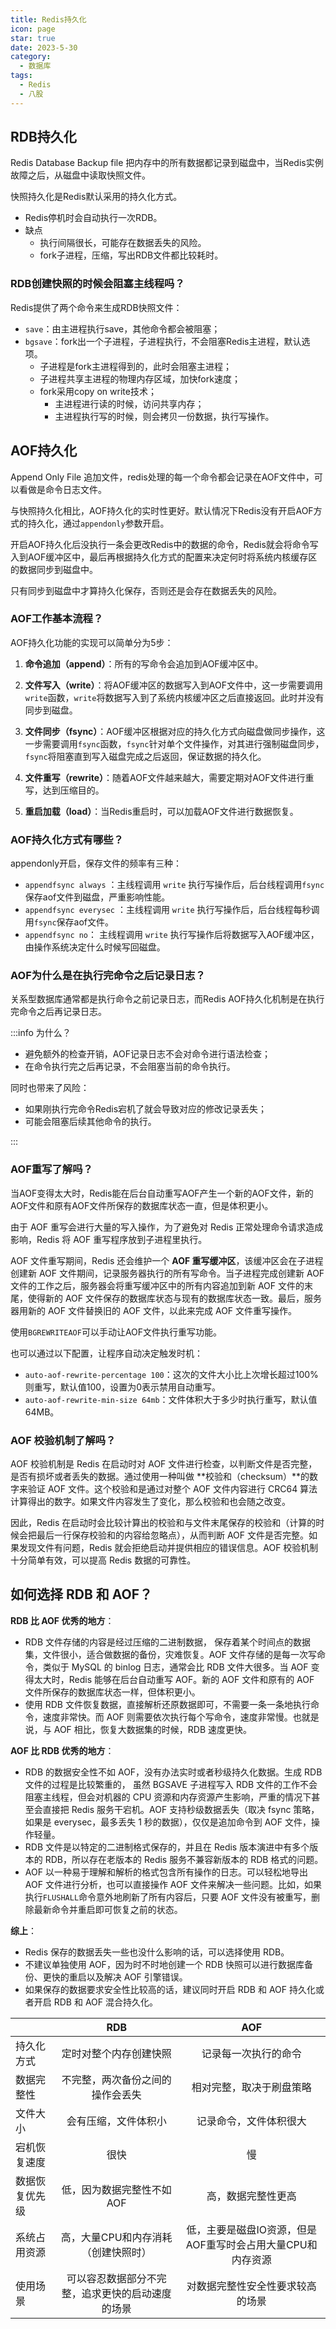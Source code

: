 ```yaml
---
title: Redis持久化
icon: page
star: true
date: 2023-5-30
category:
  - 数据库
tags:
  - Redis
  - 八股
---
```


## RDB持久化

Redis Database Backup file  把内存中的所有数据都记录到磁盘中，当Redis实例故障之后，从磁盘中读取快照文件。

快照持久化是Redis默认采用的持久化方式。

- Redis停机时会自动执行一次RDB。
- 缺点
  - 执行间隔很长，可能存在数据丢失的风险。
  - fork子进程，压缩，写出RDB文件都比较耗时。

### RDB创建快照的时候会阻塞主线程吗？

Redis提供了两个命令来生成RDB快照文件：

- `save`：由主进程执行save，其他命令都会被阻塞；
- `bgsave`：fork出一个子进程，子进程执行，不会阻塞Redis主进程，默认选项。
  - 子进程是fork主进程得到的，此时会阻塞主进程；
  - 子进程共享主进程的物理内存区域，加快fork速度；
  - fork采用copy on write技术；
    - 主进程进行读的时候，访问共享内存；
    - 主进程执行写的时候，则会拷贝一份数据，执行写操作。

## AOF持久化

Append Only File 追加文件，redis处理的每一个命令都会记录在AOF文件中，可以看做是命令日志文件。

与快照持久化相比，AOF持久化的实时性更好。默认情况下Redis没有开启AOF方式的持久化，通过`appendonly`参数开启。

开启AOF持久化后没执行一条会更改Redis中的数据的命令，Redis就会将命令写入到AOF缓冲区中，最后再根据持久化方式的配置来决定何时将系统内核缓存区的数据同步到磁盘中。

只有同步到磁盘中才算持久化保存，否则还是会存在数据丢失的风险。

### AOF工作基本流程？

AOF持久化功能的实现可以简单分为5步：

1. **命令追加（append）**：所有的写命令会追加到AOF缓冲区中。

2. **文件写入（write）**：将AOF缓冲区的数据写入到AOF文件中，这一步需要调用`write`函数，`write`将数据写入到了系统内核缓冲区之后直接返回。此时并没有同步到磁盘。
3. **文件同步（fsync）**：AOF缓冲区根据对应的持久化方式向磁盘做同步操作，这一步需要调用`fsync`函数，`fsync`针对单个文件操作，对其进行强制磁盘同步，`fsync`将阻塞直到写入磁盘完成之后返回，保证数据的持久化。
4. **文件重写（rewrite）**：随着AOF文件越来越大，需要定期对AOF文件进行重写，达到压缩目的。
5. **重启加载（load）**：当Redis重启时，可以加载AOF文件进行数据恢复。

### AOF持久化方式有哪些？

appendonly开启，保存文件的频率有三种：

- `appendfsync always`  ：主线程调用 `write` 执行写操作后，后台线程调用`fsync`保存aof文件到磁盘，严重影响性能。
- `appendfsync everysec` ：主线程调用 `write` 执行写操作后，后台线程每秒调用`fsync`保存aof文件。
- `appendfsync no`： 主线程调用 `write` 执行写操作后将数据写入AOF缓冲区，由操作系统决定什么时候写回磁盘。

### AOF为什么是在执行完命令之后记录日志？

关系型数据库通常都是执行命令之前记录日志，而Redis AOF持久化机制是在执行完命令之后再记录日志。

:::info 为什么？

- 避免额外的检查开销，AOF记录日志不会对命令进行语法检查；
- 在命令执行完之后再记录，不会阻塞当前的命令执行。

同时也带来了风险：

- 如果刚执行完命令Redis宕机了就会导致对应的修改记录丢失；
- 可能会阻塞后续其他命令的执行。

:::

### AOF重写了解吗？

当AOF变得太大时，Redis能在后台自动重写AOF产生一个新的AOF文件，新的AOF文件和原有AOF文件所保存的数据库状态一直，但是体积更小。

由于 AOF 重写会进行大量的写入操作，为了避免对 Redis 正常处理命令请求造成影响，Redis 将 AOF 重写程序放到子进程里执行。

AOF 文件重写期间，Redis 还会维护一个 **AOF 重写缓冲区**，该缓冲区会在子进程创建新 AOF 文件期间，记录服务器执行的所有写命令。当子进程完成创建新 AOF 文件的工作之后，服务器会将重写缓冲区中的所有内容追加到新 AOF 文件的末尾，使得新的 AOF 文件保存的数据库状态与现有的数据库状态一致。最后，服务器用新的 AOF 文件替换旧的 AOF 文件，以此来完成 AOF 文件重写操作。

使用`BGREWRITEAOF`可以手动让AOF文件执行重写功能。

也可以通过以下配置，让程序自动决定触发时机：

- `auto-aof-rewrite-percentage 100`：这次的文件大小比上次增长超过100%则重写，默认值100，设置为0表示禁用自动重写。
- `auto-aof-rewrite-min-size 64mb`：文件体积大于多少时执行重写，默认值64MB。

### AOF 校验机制了解吗？

AOF 校验机制是 Redis 在启动时对 AOF 文件进行检查，以判断文件是否完整，是否有损坏或者丢失的数据。通过使用一种叫做 **校验和（checksum）**的数字来验证 AOF 文件。这个校验和是通过对整个 AOF 文件内容进行 CRC64 算法计算得出的数字。如果文件内容发生了变化，那么校验和也会随之改变。

因此，Redis 在启动时会比较计算出的校验和与文件末尾保存的校验和（计算的时候会把最后一行保存校验和的内容给忽略点），从而判断 AOF 文件是否完整。如果发现文件有问题，Redis 就会拒绝启动并提供相应的错误信息。AOF 校验机制十分简单有效，可以提高 Redis 数据的可靠性。

## 如何选择 RDB 和 AOF？

**RDB 比 AOF 优秀的地方**：

- RDB 文件存储的内容是经过压缩的二进制数据， 保存着某个时间点的数据集，文件很小，适合做数据的备份，灾难恢复。AOF 文件存储的是每一次写命令，类似于 MySQL 的 binlog 日志，通常会比 RDB 文件大很多。当 AOF 变得太大时，Redis 能够在后台自动重写 AOF。新的 AOF 文件和原有的 AOF 文件所保存的数据库状态一样，但体积更小。
- 使用 RDB 文件恢复数据，直接解析还原数据即可，不需要一条一条地执行命令，速度非常快。而 AOF 则需要依次执行每个写命令，速度非常慢。也就是说，与 AOF 相比，恢复大数据集的时候，RDB 速度更快。

**AOF 比 RDB 优秀的地方**：

- RDB 的数据安全性不如 AOF，没有办法实时或者秒级持久化数据。生成 RDB 文件的过程是比较繁重的， 虽然 BGSAVE 子进程写入 RDB 文件的工作不会阻塞主线程，但会对机器的 CPU 资源和内存资源产生影响，严重的情况下甚至会直接把 Redis 服务干宕机。AOF 支持秒级数据丢失（取决 fsync 策略，如果是 everysec，最多丢失 1 秒的数据），仅仅是追加命令到 AOF 文件，操作轻量。
- RDB 文件是以特定的二进制格式保存的，并且在 Redis 版本演进中有多个版本的 RDB，所以存在老版本的 Redis 服务不兼容新版本的 RDB 格式的问题。
- AOF 以一种易于理解和解析的格式包含所有操作的日志。可以轻松地导出 AOF 文件进行分析，也可以直接操作 AOF 文件来解决一些问题。比如，如果执行`FLUSHALL`命令意外地刷新了所有内容后，只要 AOF 文件没有被重写，删除最新命令并重启即可恢复之前的状态。

**综上**：

- Redis 保存的数据丢失一些也没什么影响的话，可以选择使用 RDB。
- 不建议单独使用 AOF，因为时不时地创建一个 RDB 快照可以进行数据库备份、更快的重启以及解决 AOF 引擎错误。
- 如果保存的数据要求安全性比较高的话，建议同时开启 RDB 和 AOF 持久化或者开启 RDB 和 AOF 混合持久化。

|                |                       RDB                        |                            AOF                             |
| -------------- | :----------------------------------------------: | :--------------------------------------------------------: |
| 持久化方式     |              定时对整个内存创建快照              |                    记录每一次执行的命令                    |
| 数据完整性     |         不完整，两次备份之间的操作会丢失         |                  相对完整，取决于刷盘策略                  |
| 文件大小       |               会有压缩，文件体积小               |                   记录命令，文件体积很大                   |
| 宕机恢复速度   |                       很快                       |                             慢                             |
| 数据恢复优先级 |            低，因为数据完整性不如AOF             |                     高，数据完整性更高                     |
| 系统占用资源   |       高，大量CPU和内存消耗（创建快照时）        | 低，主要是磁盘IO资源，但是AOF重写时会占用大量CPU和内存资源 |
| 使用场景       | 可以容忍数据部分不完整，追求更快的启动速度的场景 |              对数据完整性安全性要求较高的场景              |

